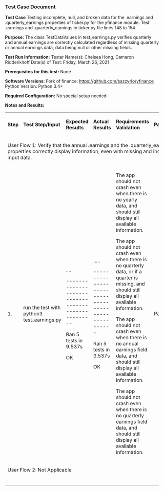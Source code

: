 ### Test Case Document

**Test Case**
Testing incomplete, null, and broken data for the .earnings and .quarterly_earnings properties of ticker.py for the yfinance module.
Test .earnings and .quarterly_earnings in ticker.py file lines 148 to 154

**Purpose:**
The class TestDataValues in test_earnings.py verifies quarterly and annual earnings are correctly calculated regardless of missing quarterly or annual earnings data, data being null or other missing fields.

**Test Run Information:**
Tester Name(s): Chelsea Hong, Cameron Ridderikhoff
Date(s) of Test: Friday, March 26, 2021

**Prerequisites for this test:**
None

**Software Versions:**
Fork of finance: https://github.com/sazzy4o/yfinance
Python Version: Python 3.4+

**Required Configuration:**
No special setup needed

**Notes and Results:**

<table class="c15"><tbody><tr class="c6"><td class="c3" colspan="1" rowspan="1"><p class="c1"><span class="c0"><b>Step</b></span></p></td><td class="c14" colspan="1" rowspan="1"><p class="c1"><span class="c0"><b>Test Step/Input</b></span></p></td><td class="c8" colspan="1" rowspan="1"><p class="c1"><span class="c0"><b>Expected Results</b></span></p></td><td class="c8" colspan="1" rowspan="1"><p class="c1"><span class="c0"><b>Actual Results</b></span></p></td><td class="c16" colspan="1" rowspan="1"><p class="c1"><span class="c0"><b>Requirements Validation</b></span></p></td><td class="c7" colspan="1" rowspan="1"><p class="c1"><span class="c0"><b>Pass/Fail</b></span></p></td></tr><tr class="c19"><td class="c9" colspan="6" rowspan="1"><p class="c1"><span class="c0">User Flow 1: Verify that the annual .earnings and the .quarterly_earnings properties correctly display information, even with missing and incorrect input data.</span></p></td></tr><tr class="c6"><td class="c3" colspan="1" rowspan="1"><p class="c1"><span class="c0">1.</span></p></td><td class="c14" colspan="1" rowspan="1"><p class="c1"><span>run the test with </span><span class="c11">python3 test_earnings.py</span></p></td><td class="c8" colspan="1" rowspan="1"><p class="c1"><span class="c12 c11">.....</span></p><p class="c1"><span class="c12 c11">---------------------------------------------------</span></p><p class="c1"><span class="c12 c11">Ran 5 tests in 9.537s</span></p><p class="c1 c10"><span class="c12 c11"></span></p><p class="c1"><span class="c11">OK</span></p></td><td class="c8" colspan="1" rowspan="1"><p class="c1"><span class="c11 c12">.....</span></p><p class="c1"><span class="c12 c11">---------------------------------------------------</span></p><p class="c1"><span class="c12 c11">Ran 5 tests in 9.537s</span></p><p class="c1 c10"><span class="c12 c11"></span></p><p class="c1"><span class="c11">OK</span></p></td><td class="c16" colspan="1" rowspan="1"><p class="c1"><span class="c0">The app should not crash even when there is no yearly data, and should still display all available information.</span></p><p class="c1 c10"><span class="c0"></span></p><p class="c1"><span class="c0">The app should not crash even when there is no quarterly data, or if a quarter is missing, and should still display all available information.</span></p><p class="c1 c10"><span class="c0"></span></p><p class="c1"><span class="c0">The app should not crash even when there is no annual earnings field data, and should still display all available information.</span></p><p class="c1 c10"><span class="c0"></span></p><p class="c1"><span class="c0">The app should not crash even when there is no quarterly earnings field data, and should still display all available information.</span></p></td><td class="c7" colspan="1" rowspan="1"><p class="c1"><span class="c0">Pass</span></p></td></tr><tr class="c19"><td class="c9" colspan="6" rowspan="1"><p class="c1"><span class="c0">User Flow 2: Not Applicable </span></p></td></tr><tr class="c6"><td class="c3" colspan="1" rowspan="1"><p class="c1 c10"><span class="c0"></span></p></td><td class="c14" colspan="1" rowspan="1"><p class="c1 c10"><span class="c0"></span></p></td><td class="c8" colspan="1" rowspan="1"><p class="c1 c10"><span class="c0"></span></p></td><td class="c8" colspan="1" rowspan="1"><p class="c1 c10"><span class="c0"></span></p></td><td class="c16" colspan="1" rowspan="1"><p class="c1 c10"><span class="c0"></span></p></td><td class="c7" colspan="1" rowspan="1"><p class="c1 c10"><span class="c0"></span></p></td></tr></tbody></table>

<br></br>

